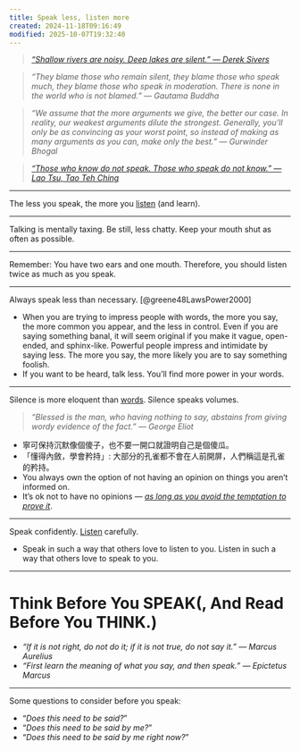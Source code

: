 ```yaml
---
title: Speak less, listen more
created: 2024-11-18T09:16:49
modified: 2025-10-07T19:32:40
---
```


> _[“Shallow rivers are noisy. Deep lakes are silent.” — Derek Sivers](https://sive.rs/h)_

> _“They blame those who remain silent, they blame those who speak much, they blame those who speak in moderation. There is none in the world who is not blamed.” — Gautama Buddha_

> _“We assume that the more arguments we give, the better our case. In reality, our weakest arguments dilute the strongest. Generally, you’ll only be as convincing as your worst point, so instead of making as many arguments as you can, make only the best.” — Gurwinder Bhogal_

> _[“Those who know do not speak. Those who speak do not know.” — Lao Tsu, Tao Teh Ching](https://www.goodreads.com/quotes/9187-those-who-know-do-not-speak-those-who-speak-do)_

---

The less you speak, the more you [listen](Active%20Listening.md) (and learn).

---

Talking is mentally taxing. Be still, less chatty. Keep your mouth shut as often as possible.

---

Remember: You have two ears and one mouth. Therefore, you should listen twice as much as you speak.

---

Always speak less than necessary. [@greene48LawsPower2000]

* When you are trying to impress people with words, the more you say, the more common you appear, and the less in control. Even if you are saying something banal, it will seem original if you make it vague, open-ended, and sphinx-like. Powerful people impress and intimidate by saying less. The more you say, the more likely you are to say something foolish.
* If you want to be heard, talk less. You’ll find more power in your words.

---

Silence is more eloquent than [words](Be%20impeccable%20with%20your%20word.md). Silence speaks volumes.

> _“Blessed is the man, who having nothing to say, abstains from giving wordy evidence of the fact.” — George Eliot_

* 寧可保持沉默像個傻子，也不要一開口就證明自己是個傻瓜。
* 「懂得內斂，學會矜持」: 大部分的孔雀都不會在人前開屏，人們稱這是孔雀的矜持。
 * You always own the option of not having an opinion on things you aren’t informed on.
* It’s ok not to have no opinions — _[as long as you avoid the temptation to prove it](abandon-your-ego.md)_.

---

Speak confidently. [Listen](Active%20Listening.md) carefully.

* Speak in such a way that others love to listen to you. Listen in such a way that others love to speak to you.

---

# Think Before You SPEAK(, And Read Before You THINK.)

* _“If it is not right, do not do it; if it is not true, do not say it.” — Marcus Aurelius_
* _“First learn the meaning of what you say, and then speak.” — Epictetus Marcus_

---

Some questions to consider before you speak:

 * “_Does this need to be said?_”
 * “_Does this need to be said by me?_”
 * “_Does this need to be said by me right now?_”

